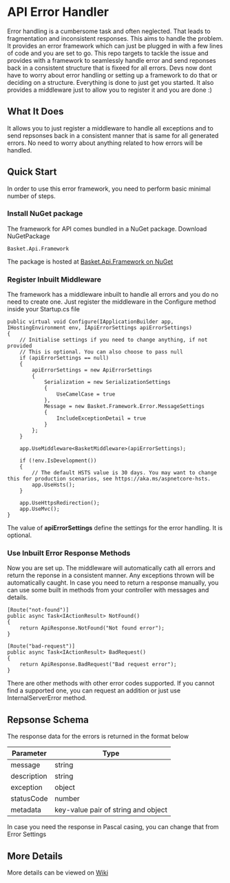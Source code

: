 
# API Error Handler
Error handling is a cumbersome task and often neglected. That leads to fragmentation and inconsistent responses. This aims to handle the problem. It provides an error framework which can just be plugged in with a few lines of code and you are set to go.
This repo targets to tackle the issue and provides with a framework to seamlessly handle error and send reponses back in a consistent structure that is fixeed for all errors. Devs now dont have to worry about error handling or setting up a framework to do that or deciding on a structure. Everything is done to just get you started. It also provides a middleware just to allow you to register it and you are done :)

## What It Does
It allows you to just register a middleware to handle all exceptions and to send repsonses back in a consistent manner that is same for all generated errors. No need to worry about anything related to how errors will be handled. 

## Quick Start
In order to use this error framework, you need to perform basic minimal number of steps.

### Install NuGet package
The framework for API comes bundled in a NuGet package. Download NuGetPackage

    Basket.Api.Framework

The package is hosted at [Basket.Api.Framework on NuGet](https://www.nuget.org/packages/Basket.Api.Framework/)

### Register Inbuilt Middleware
The framework has a middleware inbuilt to handle all errors and you do no need to create one. Just register the middleware in the Configure method inside your Startup.cs file

    public virtual void Configure(IApplicationBuilder app, IHostingEnvironment env, IApiErrorSettings apiErrorSettings)
    {
        // Initialise settings if you need to change anything, if not provided
        // This is optional. You can also choose to pass null
        if (apiErrorSettings == null)
        {
            apiErrorSettings = new ApiErrorSettings
            {
                Serialization = new SerializationSettings
                {
                    UseCamelCase = true
                },
                Message = new Basket.Framework.Error.MessageSettings
                {
                    IncludeExceptionDetail = true
                }
            };
        }

        app.UseMiddleware<BasketMiddleware>(apiErrorSettings);

        if (!env.IsDevelopment())
        {
            // The default HSTS value is 30 days. You may want to change this for production scenarios, see https://aka.ms/aspnetcore-hsts.
            app.UseHsts();
        }

        app.UseHttpsRedirection();
        app.UseMvc();
    }

The value of **apiErrorSettings**  define the settings for the error handling. It is optional.

### Use Inbuilt Error Response Methods
Now you are set up. The middleware will automatically cath all errors and return the reponse in a consistent manner. Any exceptions thrown will be automatically caught. In case you need to return a response manually, you can use some built in methods from your controller with messages and details.

    [Route("not-found")]
    public async Task<IActionResult> NotFound()
    {
        return ApiResponse.NotFound("Not found error");
    }

    [Route("bad-request")]
    public async Task<IActionResult> BadRequest()
    {
        return ApiResponse.BadRequest("Bad request error");
    }

There are other methods with other error codes supported. If you cannot find a supported one, you can request an addition or just use InternalServerError method.



## Repsonse Schema

The response data for the errors is returned in the format below

|Parameter| Type |
|--|--|
| message | string |
| description | string |
| exception | object|
| statusCode | 	number|
| metadata | key-value pair of string and object

In case you need the response in Pascal casing, you can change that from Error Settings

## More Details
More details can be viewed on [Wiki](https://github.com/shahzadadil/api-error-handler/wiki)
